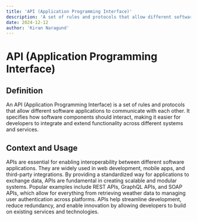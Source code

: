 ```yaml
---
title: 'API (Application Programming Interface)'
description: 'A set of rules and protocols that allow different software applications to communicate with each other.'
date: 2024-12-12
author: 'Kiran Naragund'
---
```


# API (Application Programming Interface)

## Definition

An API (Application Programming Interface) is a set of rules and protocols
that allow different software applications to communicate with each other.
It specifies how software components should interact, making it easier for 
developers to integrate and extend functionality across different systems and services.

## Context and Usage

APIs are essential for enabling interoperability between different software applications.
They are widely used in web development, mobile apps, and third-party integrations.
By providing a standardized way for applications to exchange data, APIs are fundamental
in creating scalable and modular systems. Popular examples include REST APIs, GraphQL APIs,
and SOAP APIs, which allow for everything from retrieving weather data to managing user
authentication across platforms. APIs help streamline development, reduce redundancy,
and enable innovation by allowing developers to build on existing services and technologies.

